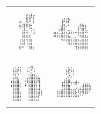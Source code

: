 <h1>
<table align="center">
<tr></tr>
<tr>
<td>
<pre>
  ⠀⠀⠀⣴⣴⡤
  ⠀⣠⠀⢿⠇⡇
  ⠀⢶⢽⠿⣗⠀
  ⠀⠀⣾⢶⠐⣱
  ⠀⢀⣿⣿⣇⠀
  ⠀⢸⣿⢸⣿⠀
  ⠀⠿⠃⠈⠿⠆    
</pre>
</td>
<td>
<pre>  
⠀⠀⢰⢷⡗
⠀⠀⣼⡧⠂⠀⠀⣼⣷⡆
⣤⣜⣻⣧⣲⣦⠤⣧⣿⠶
⠛⠿⣿⣿⣷⣤⣄⡹⣿⣷
⠀⠀⠈⠙⢿⣿⣿⣿⣿⣿
⠀⠀⠀⠀⠀⠀⠹⠿⠿⠿
</pre>
</td>
</tr>
<tr></tr>
<tr>
<td>
<pre>
⠀⢀⢀⡀⠀⢀⣤⠀⠀⠀
⠀⣿⡟⡇⠀⠭⡋⠅⠀⠀
⠀⣹⡌⠀⠀⣨⣾⣷⣄⠀
⠰⣷⣿⡀⢐⢿⣿⣿⢻⠀
⠘⣿⣿⠂⠈⢸⣿⣿⣸⠀
⠀⣿⣿⡆⠀⢸⣿⣿⣾⡇
⠀⣿⣿⡇⠀⢸⣿⣿⡇
</pre>
</td>
<td>
<pre>
⠀⠀⠀⠀⡀⡀
⠀⠀⠀⢰⣟⢿
⠀⠀⠀⢈⠔⠌
⠀⠀⢠⣿⡿⡤⣴⠄⢀⣀⡀
⠀⠀⢘⣿⣿⣀⡠⣠⣺⣿⣷
⠀⣿⣿⣿⣿⣿⣗⣻⡻⠿⠁
⠀⠉⠉⠉⠉⠉⠉⠁
</pre>
</td>
</tr>
</table>
</h1>
